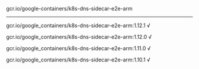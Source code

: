 gcr.io/google-containers/k8s-dns-sidecar-e2e-arm 

----
gcr.io/google_containers/k8s-dns-sidecar-e2e-arm:1.12.1 √

gcr.io/google_containers/k8s-dns-sidecar-e2e-arm:1.12.0 √

gcr.io/google_containers/k8s-dns-sidecar-e2e-arm:1.11.0 √

gcr.io/google_containers/k8s-dns-sidecar-e2e-arm:1.10.1 √

